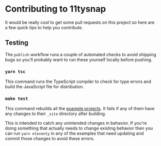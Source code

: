 Contributing to 11tysnap
========================

It would be really cool to get some pull requests on this project so here are a
few quick tips to help you contribute.

## Testing

The `publish` workflow runs a couple of automated checks to avoid shipping bugs
so you'll probably want to run these yourself locally before pushing.

### `yarn tsc`

This command runs the TypeScript compiler to check for type errors and build
the JavaScript file for distribution.

### `make test`

This command rebuilds all the [example projects][examples]. It fails if any of
them have any changes to their `_site` directory after building.

This is intended to catch any unintended changes in behavior. If you're doing
something that actually needs to change existing behavior then you can run
`yarn eleventy` in any of the examples that need updating and commit those
changes to avoid these errors.

[examples]: https://github.com/hendotcat/11tysnap/tree/trunk/examples
